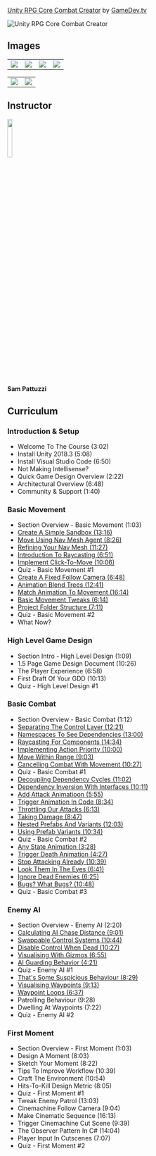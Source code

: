 [Unity RPG Core Combat Creator](https://www.gamedev.tv/p/unity-rpg)
by [GameDev.tv](https://www.gamedev.tv)

![Unity RPG Core Combat Creator](https://cdn.filestackcontent.com/kLgaSNZZSq6viqMMiLfi)


## Images
<table>
    <tr>
        <td><img src="https://www.filepicker.io/api/file/gAfSPg2HSDmuq5PPlWDD" /></td>
        <td><img src="https://www.filepicker.io/api/file/lZr1NvZ5SwCU4nDniLvs" /></td>
        <td><img src="https://www.filepicker.io/api/file/Cfg6Vz7CS6aEOQcsIkKF" /></td>
        <td><img src="https://www.filepicker.io/api/file/I6TYQGveS42wU4XcsfpN" /></td>
    </tr>
</table>

<table>
    <tr>
        <td><img src="https://www.filepicker.io/api/file/VcYx0KUbSQ2g3WdYTzeJ" /></td>
        <td><img src="https://www.filepicker.io/api/file/8sbJ4nGS06Del6zfi4Dv" /></td>
    </tr>
</table>

## Instructor
<img src="https://www.filepicker.io/api/file/UFx5lSgy7gkFMC5Z2cwF" width="15%" />
<h4>Sam Pattuzzi</h4>

## Curriculum
### Introduction & Setup
- Welcome To The Course (3:02)
- Install Unity 2018.3 (5:08)
- Install Visual Studio Code (6:50)
- Not Making Intellisense?
- Quick Game Design Overview (2:22)
- Architectural Overview (6:48)
- Community & Support (1:40)

### Basic Movement
- Section Overview - Basic Movement (1:03)
- [Create A Simple Sandbox (13:16)](https://github.com/aaronmsimon/unity-gamedevtv-core-combat-creator/commit/676744fa391e9d79ec1be7171045b30d3417cfe5)
- [Move Using Nav Mesh Agent (8:26)](https://github.com/aaronmsimon/unity-gamedevtv-core-combat-creator/commit/c3165312ced0b4a5c3d14a3b22297594e6c44287)
- [Refining Your Nav Mesh (11:27)](https://github.com/aaronmsimon/unity-gamedevtv-core-combat-creator/commit/328e7eb4203b38489d33976ff4d54f53dd11ac4d)
- [Introduction To Raycasting (6:51)](https://github.com/aaronmsimon/unity-gamedevtv-core-combat-creator/commit/82788703ff217b99e0e7d38c35b81338bdbcc6eb)
- [Implement Click-To-Move (10:06)](https://github.com/aaronmsimon/unity-gamedevtv-core-combat-creator/commit/8711ea09a41c9ed40f20f91bfc11a428930627ca)
- Quiz - Basic Movement #1
- [Create A Fixed Follow Camera (6:48)](https://github.com/aaronmsimon/unity-gamedevtv-core-combat-creator/commit/65e934c60e19ba741a9024fe1289324c243fe9df)
- [Animation Blend Trees (12:41)](https://github.com/aaronmsimon/unity-gamedevtv-core-combat-creator/commit/0525ec11d014d0d839c41be1099cdc98b845c558)
- [Match Animation To Movement (16:14)](https://github.com/aaronmsimon/unity-gamedevtv-core-combat-creator/commit/d75f437d30e47f536a0591796bfee6800bfb0d51)
- [Basic Movement Tweaks (6:14)](https://github.com/aaronmsimon/unity-gamedevtv-core-combat-creator/commit/0abd78607793d78824bc3379c530c38e95e81404)
- [Project Folder Structure (7:11)](https://github.com/aaronmsimon/unity-gamedevtv-core-combat-creator/commit/b7adcbc8baec729dd0ce3bdde4897f3f4bf9533e)
- Quiz - Basic Movement #2
- What Now?

### High Level Game Design
- Section Intro - High Level Design (1:09)
- 1.5 Page Game Design Document (10:26)
- The Player Experience (6:58)
- First Draft Of Your GDD (10:13)
- Quiz - High Level Design #1

### Basic Combat
- Section Overview - Basic Combat (1:12)
- [Separating The Control Layer (12:21)](https://github.com/aaronmsimon/unity-gamedevtv-core-combat-creator/commit/ff45f9c31a114f17fe9256450f0eb20503d97704)
- [Namespaces To See Dependencies (13:00)](https://github.com/aaronmsimon/unity-gamedevtv-core-combat-creator/commit/1bd8d19c65244b20ad3973c824dbd042cf73e911)
- [Raycasting For Components (14:34)](https://github.com/aaronmsimon/unity-gamedevtv-core-combat-creator/commit/0bd672c4645bbc19e1764d95b093fa1a770341bb)
- [Implementing Action Priority (10:00)](https://github.com/aaronmsimon/unity-gamedevtv-core-combat-creator/commit/8235069780d248f35983660fd5b3581d2b126c22)
- [Move Within Range (9:03)](https://github.com/aaronmsimon/unity-gamedevtv-core-combat-creator/commit/72cbb5d9db4b4e5642cb329c8454b3566412055d)
- [Cancelling Combat With Movement (10:27)](https://github.com/aaronmsimon/unity-gamedevtv-core-combat-creator/commit/ce78ee1b2e25c39dcdbf10125fc93fed553f7884)
- Quiz - Basic Combat #1
- [Decoupling Dependency Cycles (11:02)](https://github.com/aaronmsimon/unity-gamedevtv-core-combat-creator/commit/ed28e511d0470247b69229a016c2cc3180314404)
- [Dependency Inversion With Interfaces (10:11)](https://github.com/aaronmsimon/unity-gamedevtv-core-combat-creator/commit/4d1ecb68d34831a9df6f2495c00949425aca6ac0)
- [Add Attack Animatioon (5:55)](https://github.com/aaronmsimon/unity-gamedevtv-core-combat-creator/commit/039a57ea88caf6d5480acf96a9b170267da42a46)
- [Trigger Animation In Code (8:34)](https://github.com/aaronmsimon/unity-gamedevtv-core-combat-creator/commit/87f1809f9ffc4092ce87ec79fcc2ca5e68169e5b)
- [Throttling Our Attacks (6:13)](https://github.com/aaronmsimon/unity-gamedevtv-core-combat-creator/commit/bd99641557a7b758acc6c98f0ede61f4e2cf49d8)
- [Taking Damage (8:47)](https://github.com/aaronmsimon/unity-gamedevtv-core-combat-creator/commit/1950efb8da73cb487876be17f2427b281444dcdd)
- [Nested Prefabs And Variants (12:03)](https://github.com/aaronmsimon/unity-gamedevtv-core-combat-creator/commit/2813b4dead0b596100ea2475e4fc20471b84f54a)
- [Using Prefab Variants (10:34)](https://github.com/aaronmsimon/unity-gamedevtv-core-combat-creator/commit/4580d8925e19c151627f848000d6a3077627647c)
- Quiz - Basic Combat #2
- [Any State Animation (3:28)](https://github.com/aaronmsimon/unity-gamedevtv-core-combat-creator/commit/8ceed4d2bb4fa94cdf25d785f305c9b383722630)
- [Trigger Death Animation (4:27)](https://github.com/aaronmsimon/unity-gamedevtv-core-combat-creator/commit/3f48c3a6522b0917c1d07e9481c6e97fd27ab389)
- [Stop Attacking Already (10:39)](https://github.com/aaronmsimon/unity-gamedevtv-core-combat-creator/commit/b79f6dd0e2e2f2f399d80435059598a9d254f66b)
- [Look Them In The Eyes (6:41)](https://github.com/aaronmsimon/unity-gamedevtv-core-combat-creator/commit/b50774be33ec88e8e18930f7c54b15445d671174)
- [Ignore Dead Enemies (6:25)](https://github.com/aaronmsimon/unity-gamedevtv-core-combat-creator/commit/2628bbdadb0f38604be878a8284db70ecb4b63d6)
- [Bugs? What Bugs? (10:48)](https://github.com/aaronmsimon/unity-gamedevtv-core-combat-creator/commit/91b6f57337d3a485a09a72469689b38214c9c071)
- Quiz - Basic Combat #3

### Enemy AI
- Section Overview - Enemy AI (2:20)
- [Calculating AI Chase Distance (9:01)](https://github.com/aaronmsimon/unity-gamedevtv-core-combat-creator/commit/d320e45c87ca5c19fb46af9963e829c15a4f88ac)
- [Swappable Control Systems (10:44)](https://github.com/aaronmsimon/unity-gamedevtv-core-combat-creator/commit/d39c22c1484597e5757c0e699d0c551db3c3527d)
- [Disable Control When Dead (10:27)](https://github.com/aaronmsimon/unity-gamedevtv-core-combat-creator/commit/0f171675a83b63076dbb6c8700b8267712e514da)
- [Visualising With Gizmos (6:55)](https://github.com/aaronmsimon/unity-gamedevtv-core-combat-creator/commit/def4e17cd6b682a4b579a60523722a4e1f08a467)
- [AI Guarding Behavior (4:21)](https://github.com/aaronmsimon/unity-gamedevtv-core-combat-creator/commit/db76467eac055b124a341e1af4c33c533f7e082c)
- Quiz - Enemy AI #1
- [That's Some Suspicious Behaviour (8:29)](https://github.com/aaronmsimon/unity-gamedevtv-core-combat-creator/commit/3e8c953413904a554dbd26c2531549544626b0b0)
- [Visualising Waypoints (9:13)](https://github.com/aaronmsimon/unity-gamedevtv-core-combat-creator/commit/dd8826bf1c56079c18f2d45eb8a9f87f477b7b28)
- [Waypoint Loops (6:37)](https://github.com/aaronmsimon/unity-gamedevtv-core-combat-creator/commit/d0f5d929f860c134fe5f5de71d2867b2b06258b5)
- Patrolling Behaviour (9:28)
- Dwelling At Waypoints (7:22)
- Quiz - Enemy AI #2

### First Moment
- Section Overview - First Moment (1:03)
- Design A Moment (8:03)
- Sketch Your Moment (8:22)
- Tips To Improve Workflow (10:39)
- Craft The Environment (10:54)
- Hits-To-Kill Design Metric (8:05)
- Quiz - First Moment #1
- Tweak Enemy Patrol (13:03)
- Cinemachine Follow Camera (9:04)
- Make Cinematic Sequence (16:13)
- Trigger Cinemachine Cut Scene (9:39)
- The Observer Pattern In C# (14:04)
- Player Input In Cutscenes (7:07)
- Quiz - First Moment #2